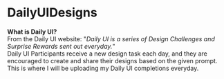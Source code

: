 # DailyUIDesigns
<strong>What is Daily UI?</strong>
<br>
From the Daily UI website: "<i>Daily UI is a series of Design Challenges and Surprise Rewards sent out everyday.</i>"
<br>Daily UI Participants receive a new design task each day, and they are encouraged to create and share their designs based on the given prompt.
<br>
This is where I will be uploading my Daily UI completions everyday.

